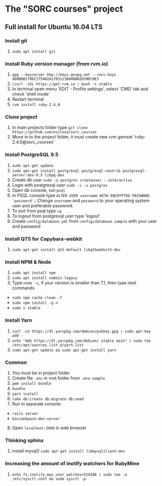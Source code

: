 # The "SORC courses" project

## Full install for Ubuntu 16.04 LTS

### Install git
1) `sudo apt install git`

### Install Ruby version manager (from rvm.io)
1) `gpg --keyserver hkp://keys.gnupg.net --recv-keys 409B6B1796C275462A1703113804BB82D39DC0E3`
2) `\curl -sSL https://get.rvm.io | bash -s stable`
3) In terminal open menu 'EDIT - Profile settings', select 'CMD' tab and check 'shell mode'
4) Restart terminal
5) `rvm install ruby-2.4.0`

### Clone project
1) In main projects folder type `git clone https://github.com/evilosa/sorc_courses`
2) Move in to the project folder, it must create new rvm gemset 'ruby-2.4.0@sorc_courses'

### Install PostgreSQL 9.5

1) `sudo apt-get update`
2) `sudo apt-get install postgresql postgresql-contrib postgresql-server-dev-9.5 libpq-dev`
3) Create db user `sudo -u postgres createuser --interactive`
4) Login with postgresql user `sudo -i -u postgres`
5) Open db console, run `psql`
6) In PSQL console type `ALTER USER username WITH ENCRYPTED PASSWORD 'password';` Change `username` and `password` to your operating system user and preferable password.
7) To exit from psql type `\q`
8) To logout from postgresql user type 'logout'
7) Create `config/database.yml` from `config/database.sample` with your user and password

### Install QT5 for Capybara-webkit

1) `sudo apt-get install qt5-default libqt5webkit5-dev`

### Install NPM & Node
1) `sudo apt install npm`
2) `sudo apt install nodejs-legacy`
3) Type `node -v`, if your version is smaller than 7.1, then type next commands
* `sudo npm cache clean -f`
* `sudo npm install -g n`
* `sudo n stable`

### Install Yarn
1) `curl -sS https://dl.yarnpkg.com/debian/pubkey.gpg | sudo apt-key add -`
2) `echo "deb https://dl.yarnpkg.com/debian/ stable main" | sudo tee /etc/apt/sources.list.d/yarn.list`
3) `sudo apt-get update && sudo apt-get install yarn`

### Common
1) You must be in project folder
2) Create file `.env` in root folder from `.env-sample`
3) `gem install bundle`
4) `bundle`
5) `yarn install`
6) `rake db:create db:migrate db:seed`
7) Run in separate console:
* `rails server`
* `bin/webpack-dev-server`
8) Open `localhost:3000` in web browser


### Thinking sphinx 
1) install mysql2 `sudo apt-get install libmysqlclient-dev`

### Increasing the amount of inotify watchers for RubyMine

1) `echo fs.inotify.max_user_watches=524288 | sudo tee -a /etc/sysctl.conf && sudo sysctl -p`
